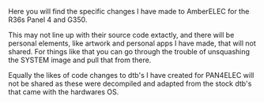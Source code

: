 Here you will find the specific changes I have made to AmberELEC for the R36s Panel 4 and G350.

This may not line up with their source code extactly, and there will be personal elements, like artwork and personal apps I have made, that will not shared. For things like that you can go through the trouble of unsquashing the SYSTEM image and pull that from there.

Equally the likes of code changes to dtb's I have created for PAN4ELEC will not be shared as these were decompiled and adapted from the stock dtb's that came with the hardwares OS.
